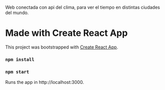 Web conectada con api del clima, para ver el tiempo en distintas ciudades del mundo.

# Made with Create React App

This project was bootstrapped with [Create React App](https://github.com/facebook/create-react-app).

### `npm install`

### `npm start`

Runs the app in http://localhost:3000.

